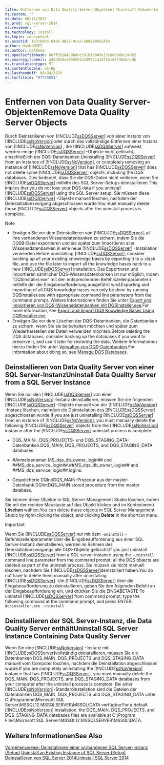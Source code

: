 ```yaml
---
title: Entfernen von Data Quality Server-Objekten| Microsoft-Dokumente
ms.custom: ''
ms.date: 06/13/2017
ms.prod: sql-server-2014
ms.reviewer: ''
ms.technology: install
ms.topic: conceptual
ms.assetid: 1b7c6dbb-b40e-4822-9caa-608e1056af8e
author: MashaMSFT
ms.author: mathoma
ms.openlocfilehash: 86ff3558430bdbc501b1d04fe13c6db886c34092
ms.sourcegitcommit: ad4d92dce894592a259721a1571b1d8736abacdb
ms.translationtype: MT
ms.contentlocale: de-DE
ms.lasthandoff: 08/04/2020
ms.locfileid: "87720851"
---
```

# <a name="remove-data-quality-server-objects"></a><span data-ttu-id="5540f-102">Entfernen von Data Quality Server-Objekten</span><span class="sxs-lookup"><span data-stu-id="5540f-102">Remove Data Quality Server Objects</span></span>
  <span data-ttu-id="5540f-103">Durch Deinstallieren von [!INCLUDE[ssDQSServer](../../includes/ssdqsserver-md.md)] von einer Instanz von [!INCLUDE[ssNoVersion](../../includes/ssnoversion-md.md)]oder durch das vollständige Entfernen einer Instanz von [!INCLUDE[ssNoVersion](../../includes/ssnoversion-md.md)] , die [!INCLUDE[ssDQSServer](../../includes/ssdqsserver-md.md)] aufweist, werden einige [!INCLUDE[ssDQSServer](../../includes/ssdqsserver-md.md)] -Objekte nicht gelöscht, einschließlich der DQS-Datenbanken.</span><span class="sxs-lookup"><span data-stu-id="5540f-103">Uninstalling [!INCLUDE[ssDQSServer](../../includes/ssdqsserver-md.md)] from an instance of [!INCLUDE[ssNoVersion](../../includes/ssnoversion-md.md)], or completely removing an instance of [!INCLUDE[ssNoVersion](../../includes/ssnoversion-md.md)] that has [!INCLUDE[ssDQSServer](../../includes/ssdqsserver-md.md)] does not delete some [!INCLUDE[ssDQSServer](../../includes/ssdqsserver-md.md)] objects, including the DQS databases.</span></span> <span data-ttu-id="5540f-104">Dies bedeutet, dass Sie die DQS-Daten nicht verlieren, wenn Sie [!INCLUDE[ssDQSServer](../../includes/ssdqsserver-md.md)] mithilfe des SQL Server-Setups deinstallieren.</span><span class="sxs-lookup"><span data-stu-id="5540f-104">This implies that you do not lose your DQS data if you uninstall [!INCLUDE[ssDQSServer](../../includes/ssdqsserver-md.md)] using the SQL Server setup.</span></span> <span data-ttu-id="5540f-105">Sie müssen diese [!INCLUDE[ssDQSServer](../../includes/ssdqsserver-md.md)] -Objekte manuell löschen, nachdem der Deinstallationsvorgang abgeschlossen wurde.</span><span class="sxs-lookup"><span data-stu-id="5540f-105">You must manually delete these [!INCLUDE[ssDQSServer](../../includes/ssdqsserver-md.md)] objects after the uninstall process is complete.</span></span>  
  
> [!NOTE]
>  -   <span data-ttu-id="5540f-106">Erwägen Sie vor dem Deinstallieren von [!INCLUDE[ssDQSServer](../../includes/ssdqsserver-md.md)], all Ihre vorhandenen Wissensdatenbanken zu sichern, indem Sie die DQSB-Datei exportieren und sie später zum Importieren aller Wissensdatenbanken in eine neue [!INCLUDE[ssDQSServer](../../includes/ssdqsserver-md.md)] -Installation verwenden.</span><span class="sxs-lookup"><span data-stu-id="5540f-106">Before uninstalling [!INCLUDE[ssDQSServer](../../includes/ssdqsserver-md.md)], consider backing up all your existing knowledge bases by exporting it to a .dqsb file, and use the file later to import all the knowledge bases back to a new [!INCLUDE[ssDQSServer](../../includes/ssdqsserver-md.md)] installation.</span></span> <span data-ttu-id="5540f-107">Das Exportieren und Importieren sämtlicher DQS-Wissensdatenbanken ist nur möglich, indem "DQSInstaller.exe" mit den entsprechenden Befehlszeilenparametern mithilfe der der Eingabeaufforderung ausgeführt wird.</span><span class="sxs-lookup"><span data-stu-id="5540f-107">Exporting and importing of all DQS knowledge bases can only be done by running DQSInstaller.exe with appropriate command line parameters from the command prompt.</span></span> <span data-ttu-id="5540f-108">Weitere Informationen finden Sie unter [Export und Importieren von DQS-Wissensdatenbanken mit DQSInstaller.exe](../../data-quality-services/install-windows/export-and-import-dqs-knowledge-bases-using-dqsinstaller-exe.md).</span><span class="sxs-lookup"><span data-stu-id="5540f-108">For more information, see [Export and Import DQS Knowledge Bases Using DQSInstaller.exe](../../data-quality-services/install-windows/export-and-import-dqs-knowledge-bases-using-dqsinstaller-exe.md).</span></span>  
> -   <span data-ttu-id="5540f-109">Erwägen Sie vor dem Löschen der DQS-Datenbanken, die Datenbanken zu sichern, wenn Sie sie beibehalten möchten und später zum Wiederherstellen der Daten verwenden möchten.</span><span class="sxs-lookup"><span data-stu-id="5540f-109">Before deleting the DQS databases, consider backing up the databases if you want to preserve it, and use it later for restoring the data.</span></span> <span data-ttu-id="5540f-110">Weitere Informationen hierzu finden Sie unter [Verwalten von DQS-Datenbanken](../../../2014/data-quality-services/manage-dqs-databases.md).</span><span class="sxs-lookup"><span data-stu-id="5540f-110">For information about doing so, see [Manage DQS Databases](../../../2014/data-quality-services/manage-dqs-databases.md).</span></span>  
  
## <a name="uninstall-data-quality-server-from-a-sql-server-instance"></a><span data-ttu-id="5540f-111">Deinstallieren von Data Quality Server von einer SQL Server-Instanz</span><span class="sxs-lookup"><span data-stu-id="5540f-111">Uninstall Data Quality Server from a SQL Server Instance</span></span>  
 <span data-ttu-id="5540f-112">Wenn Sie nur den [!INCLUDE[ssDQSServer](../../includes/ssdqsserver-md.md)] von einer [!INCLUDE[ssNoVersion](../../includes/ssnoversion-md.md)]-Instanz deinstallieren, müssen Sie die folgenden [!INCLUDE[ssDQSServer](../../includes/ssdqsserver-md.md)] -Objekte manuell von der [!INCLUDE[ssNoVersion](../../includes/ssnoversion-md.md)] -Instanz löschen, nachdem die Deinstallation des [!INCLUDE[ssDQSServer](../../includes/ssdqsserver-md.md)] abgeschlossen wurde:</span><span class="sxs-lookup"><span data-stu-id="5540f-112">If you are just uninstalling [!INCLUDE[ssDQSServer](../../includes/ssdqsserver-md.md)] from an instance of [!INCLUDE[ssNoVersion](../../includes/ssnoversion-md.md)], you must manually delete the following [!INCLUDE[ssDQSServer](../../includes/ssdqsserver-md.md)] objects from the [!INCLUDE[ssNoVersion](../../includes/ssnoversion-md.md)] instance after the [!INCLUDE[ssDQSServer](../../includes/ssdqsserver-md.md)] uninstall process is complete:</span></span>  
  
-   <span data-ttu-id="5540f-113">DQS_MAIN-, DQS_PROJECTS- und DQS_STAGING_DATA-Datenbanken.</span><span class="sxs-lookup"><span data-stu-id="5540f-113">DQS_MAIN, DQS_PROJECTS, and DQS_STAGING_DATA databases.</span></span>  
  
-   <span data-ttu-id="5540f-114">\#Anmeldenamen MS_dqs_db_owner_login## und ##MS_dqs_service_login##.</span><span class="sxs-lookup"><span data-stu-id="5540f-114">\##MS_dqs_db_owner_login## and ##MS_dqs_service_login## logins.</span></span>  
  
-   <span data-ttu-id="5540f-115">Gespeicherte DQInitDQS_MAIN-Prozedur aus der master-Datenbank.</span><span class="sxs-lookup"><span data-stu-id="5540f-115">DQInitDQS_MAIN stored procedure from the master database.</span></span>  
  
 <span data-ttu-id="5540f-116">Sie können diese Objekte in SQL Server Management Studio löschen, indem Sie mit der rechten Maustaste auf das Objekt klicken und im Kontextmenü **Löschen** wählen.</span><span class="sxs-lookup"><span data-stu-id="5540f-116">You can delete these objects in SQL Server Management Studio by right-clicking the object, and clicking **Delete** in the shortcut menu.</span></span>  
  
> [!IMPORTANT]  
>  <span data-ttu-id="5540f-117">Wenn Sie [!INCLUDE[ssDQSServer](../../includes/ssdqsserver-md.md)] nur mit dem `-uninstall` -Befehlszeilenparameter über die Eingabeaufforderung aus einer SQL Server-Instanz deinstallieren, werden im Rahmen des Deinstallationsvorgangs alle DQS-Objekte gelöscht.</span><span class="sxs-lookup"><span data-stu-id="5540f-117">If you just uninstall [!INCLUDE[ssDQSServer](../../includes/ssdqsserver-md.md)] from a SQL server instance using the `-uninstall` command line parameter from the command prompt, all the DQS objects are deleted as part of the uninstall process.</span></span> <span data-ttu-id="5540f-118">Sie müssen sie nicht manuell löschen, nachdem Sie [!INCLUDE[ssDQSServer](../../includes/ssdqsserver-md.md)]deinstalliert haben.</span><span class="sxs-lookup"><span data-stu-id="5540f-118">You do not have to delete them manually after uninstalling [!INCLUDE[ssDQSServer](../../includes/ssdqsserver-md.md)].</span></span> <span data-ttu-id="5540f-119">Um [!INCLUDE[ssDQSServer](../../includes/ssdqsserver-md.md)] über die Eingabeaufforderung zu deinstallieren, geben Sie den folgenden Befehl an der Eingabeaufforderung ein, und drücken Sie die EINGABETASTE:</span><span class="sxs-lookup"><span data-stu-id="5540f-119">To uninstall [!INCLUDE[ssDQSServer](../../includes/ssdqsserver-md.md)] from command prompt, type the following command at the command prompt, and press ENTER:</span></span>   
> `dqsinstaller.exe -uninstall`  
  
## <a name="uninstall-sql-server-instance-containing-data-quality-server"></a><span data-ttu-id="5540f-120">Deinstallieren der SQL Server-Instanz, die Data Quality Server enthält</span><span class="sxs-lookup"><span data-stu-id="5540f-120">Uninstall SQL Server Instance Containing Data Quality Server</span></span>  
 <span data-ttu-id="5540f-121">Wenn Sie eine [!INCLUDE[ssNoVersion](../../includes/ssnoversion-md.md)] -Instanz mit [!INCLUDE[ssDQSServer](../../includes/ssdqsserver-md.md)]vollständig deinstallieren, müssen Sie die Datenbanken DQS_MAIN, DQS_PROJECTS und DQS_STAGING_DATA manuell vom Computer löschen, nachdem die Deinstallation abgeschlossen wurde.</span><span class="sxs-lookup"><span data-stu-id="5540f-121">If you are completely uninstalling the [!INCLUDE[ssNoVersion](../../includes/ssnoversion-md.md)] instance that has [!INCLUDE[ssDQSServer](../../includes/ssdqsserver-md.md)], you must manually delete the DQS_MAIN, DQS_PROJECTS, and DQS_STAGING_DATA databases from your computer after the uninstall process is complete.</span></span> <span data-ttu-id="5540f-122">Bei einer [!INCLUDE[ssNoVersion](../../includes/ssnoversion-md.md)]-Standardinstallation sind die Dateien der Datenbanken DQS_MAIN, DQS_PROJECTS und DQS_STAGING_DATA unter C:\Programme\Microsoft SQL Server\MSSQL12.MSSQLSERVER\MSSQL\DATA verfügbar.</span><span class="sxs-lookup"><span data-stu-id="5540f-122">For a default [!INCLUDE[ssNoVersion](../../includes/ssnoversion-md.md)] installation, the DQS_MAIN, DQS_PROJECTS, and DQS_STAGING_DATA databases files are available at C:\Program Files\Microsoft SQL Server\MSSQL12.MSSQLSERVER\MSSQL\DATA.</span></span>  
  
## <a name="see-also"></a><span data-ttu-id="5540f-123">Weitere Informationen</span><span class="sxs-lookup"><span data-stu-id="5540f-123">See Also</span></span>  
 <span data-ttu-id="5540f-124">[Vorgehensweise: Deinstallieren einer vorhandenen SQL Server-Instanz &#40;Setup&#41;](../../../2014/sql-server/install/uninstall-an-existing-instance-of-sql-server-setup.md) </span><span class="sxs-lookup"><span data-stu-id="5540f-124">[Uninstall an Existing Instance of SQL Server &#40;Setup&#41;](../../../2014/sql-server/install/uninstall-an-existing-instance-of-sql-server-setup.md) </span></span>  
 [<span data-ttu-id="5540f-125">Deinstallieren von SQL Server 2014</span><span class="sxs-lookup"><span data-stu-id="5540f-125">Uninstall SQL Server 2014</span></span>](uninstall-sql-server.md)  
  
  
